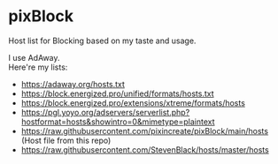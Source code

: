 # pixBlock
Host list for Blocking based on my taste and usage.

I use AdAway.  
Here're my lists:
- https://adaway.org/hosts.txt
- https://block.energized.pro/unified/formats/hosts.txt
- https://block.energized.pro/extensions/xtreme/formats/hosts
- https://pgl.yoyo.org/adservers/serverlist.php?hostformat=hosts&showintro=0&mimetype=plaintext
- https://raw.githubusercontent.com/pixincreate/pixBlock/main/hosts (Host file from this repo)
- https://raw.githubusercontent.com/StevenBlack/hosts/master/hosts
